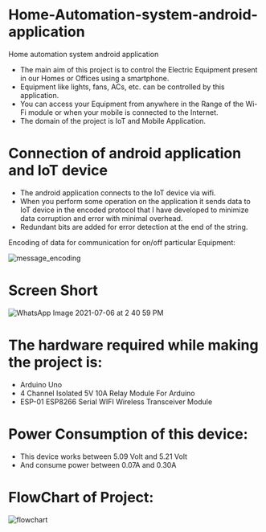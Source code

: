 
# Home-Automation-system-android-application

Home automation system android application
- The main aim of this project is to control the Electric Equipment present in our Homes or Offices using a smartphone.
- Equipment like lights, fans, ACs, etc. can be controlled by this application.
- You can access your Equipment from anywhere in the Range of the Wi-Fi module or when your mobile is connected to the Internet.
- The domain of the project is IoT and Mobile Application.

# Connection of android application and IoT device
- The android application connects to the IoT device via wifi.
- When you perform some operation on the application it sends data to IoT device in the encoded protocol that I have developed to minimize data corruption and error with minimal overhead.
- Redundant bits are added for error detection at the end of the string.

Encoding of data for communication for on/off particular Equipment:

![message_encoding](https://user-images.githubusercontent.com/65846613/124241326-49a37500-db39-11eb-83fa-d973f49a9b92.jpg)

# Screen Short
![WhatsApp Image 2021-07-06 at 2 40 59 PM](https://user-images.githubusercontent.com/65846613/124575460-0b73c180-de69-11eb-8e69-6b4c8d938383.jpeg)



# The hardware required while making the project is:
- Arduino Uno
- 4 Channel Isolated 5V 10A Relay Module For Arduino
- ESP-01 ESP8266 Serial WIFI Wireless Transceiver Module

# Power Consumption of this device:
- This device works between 5.09 Volt and 5.21 Volt
- And consume power between 0.07A and 0.30A

# FlowChart of Project:
![flowchart](https://user-images.githubusercontent.com/65846613/124241184-27a9f280-db39-11eb-8ab0-4c99ec695eba.png)
